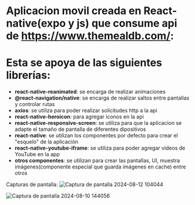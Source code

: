 # Aplicacion movil creada en React-native(expo y js) que consume api de https://www.themealdb.com/:



# Esta se apoya de las siguientes librerías:
- **react-native-reanimated**: se encarga de realizar animaciones
- **@react-navigation/native**: se encarga de realizar saltos entre pantallas y controlar rutas
- **axios**: se utiliza para poder realizar solicitudes http a la api
- **react-native-heroicon**: para agregar iconos en la api
- **react-native-responsive-screen**: se utiliza para que la aplicacion se adapte el tamaño de pantalla de diferentes dipositivos
- **react-native**: se utilizan los componentes por defecto para crear el "esquelo" de la aplicación
- **react-native-youtube-iframe**: se utiliza para poder agregar videos de YouTube en la app 
- **otros componentes**: se utilizan para crear las pantallas, UI,  muestra imágenes(componente especial que guarda imágenes en cache) entre otros  

Capturas de pantalla:
![Captura de pantalla 2024-08-12 104044](https://github.com/user-attachments/assets/a6a2a5bf-b03b-4f8b-8fab-59f4f673b4d3)

![Captura de pantalla 2024-08-10 144056](https://github.com/user-attachments/assets/bc8ce6bf-9671-426f-b94c-17f3dd031d13)
